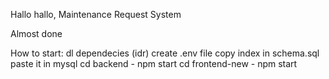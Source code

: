 Hallo hallo, Maintenance Request System

Almost done 

How to start:
dl dependecies (idr)
create .env file
copy index in schema.sql paste it in mysql
cd backend - npm start
cd frontend-new - npm start
